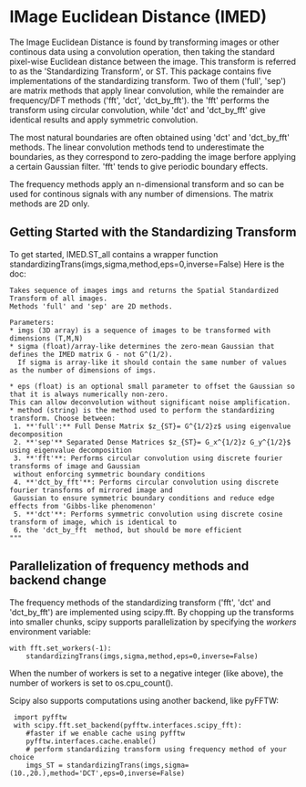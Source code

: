 # IMage Euclidean Distance (IMED)
The Image Euclidean Distance is found by transforming images or other continous data using a convolution operation, then taking the standard pixel-wise Euclidean distance between the image. This transform is referred to as the 'Standardizing Transform', or ST. This package contains five implementations of the standardizing transform. Two of them ('full', 'sep') are matrix methods that apply linear convolution, while the remainder are frequency/DFT methods ('fft', 'dct', 'dct_by_fft'). the 'fft' performs the transform using circular convolution, while 'dct' and 'dct_by_fft' give identical results and apply symmetric convolution.

The most natural boundaries are often obtained using 'dct' and 'dct_by_fft' methods. The linear convolution methods tend to underestimate the boundaries, as they correspond to zero-padding the image berfore applying a certain Gaussian filter. 'fft' tends to give periodic boundary effects.

The frequency methods apply an n-dimensional transform and so can be used for continous signals with any number of dimensions. The matrix methods are 2D only.

## Getting Started with the Standardizing Transform
To get started, IMED.ST_all contains a wrapper function standardizingTrans(imgs,sigma,method,eps=0,inverse=False)
Here is the doc:

    Takes sequence of images imgs and returns the Spatial Standardized Transform of all images.
    Methods 'full' and 'sep' are 2D methods.
    
    Parameters:
    * imgs (3D array) is a sequence of images to be transformed with dimensions (T,M,N)
    * sigma (float)/array-like determines the zero-mean Gaussian that defines the IMED matrix G - not G^(1/2).
      If sigma is array-like it should contain the same number of values as the number of dimensions of imgs.
      
    * eps (float) is an optional small parameter to offset the Gaussian so that it is always numerically non-zero. 
    This can allow deconvolution without significant noise amplification.
    * method (string) is the method used to perform the standardizing transform. Choose between:
     1. **'full':** Full Dense Matrix $z_{ST}= G^{1/2}z$ using eigenvalue decomposition
     2. **'sep'** Separated Dense Matrices $z_{ST}= G_x^{1/2}z G_y^{1/2}$ using eigenvalue decomposition 
     3. **'fft'**: Performs circular convolution using discrete fourier transforms of image and Gaussian 
     without enforcing symmetric boundary conditions
     4. **'dct_by_fft'**: Performs circular convolution using discrete fourier transforms of mirrored image and 
     Gaussian to ensure symmetric boundary conditions and reduce edge effects from 'Gibbs-like phenomenon'
     5. **'dct'**: Performs symmetric convolution using discrete cosine transform of image, which is identical to
     6. the 'dct_by_fft  method, but should be more efficient
    """

## Parallelization of frequency methods and backend change
The frequency methods of the standardizing transform ('fft', 'dct' and 'dct_by_fft') are implemented using scipy.fft.
By chopping up the transforms into smaller chunks, scipy supports parallelization by specifying the _workers_ environment variable:

    with fft.set_workers(-1):
        standardizingTrans(imgs,sigma,method,eps=0,inverse=False)
        
When the number of workers is set to a negative integer (like above), the number of workers is set to os.cpu_count().

Scipy also supports computations using another backend, like pyFFTW:
    
     import pyfftw
     with scipy.fft.set_backend(pyfftw.interfaces.scipy_fft):
        #faster if we enable cache using pyfftw
        pyfftw.interfaces.cache.enable()
        # perform standardizing transform using frequency method of your choice
        imgs_ST = standardizingTrans(imgs,sigma=(10.,20.),method='DCT',eps=0,inverse=False)

        
